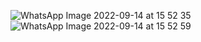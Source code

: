 
![WhatsApp Image 2022-09-14 at 15 52 35](https://user-images.githubusercontent.com/108166751/190110465-907bdea7-b907-4be4-9365-d74802df33eb.jpeg)
![WhatsApp Image 2022-09-14 at 15 52 59](https://user-images.githubusercontent.com/108166751/190110495-e23f951f-d8c8-40e1-8aa9-cb8867fa873a.jpeg)



